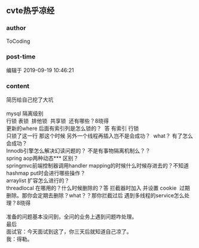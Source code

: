 ## cvte热乎凉经
### author 
ToCoding
### post-time 

编辑于  2019-09-19 10:46:21
### content 
<div class="post-topic-des nc-post-content">
 简历给自己挖了大坑
 <br/>
 <br/>
 mysql 隔离级别
 <br/>
 行锁 表锁  排他锁  共享锁  还有哪些？8晓得
 <br/>
 更新的where 后面有索引列是怎么锁的？  答 有索引 行锁
 <br/>
 只锁了这一行 那这个时候 另外一个线程再插入岂不是会成功？  what？ 有了怎么会成功？
 <br/>
 Innodb引擎怎么解决幻读问题的？ 不是有事物隔离机制么？？
 <br/>
 spring aop两种动态*** 区别？
 <br/>
 springmvc前端控制器调用handler mapping的时候什么时候存进去的？不知道
 <br/>
 hashmap put时会进行哪些操作？
 <br/>
 arraylist 扩容怎么进行的？
 <br/>
 threadlocal 在哪用的？什么时候删除的？答 拦截器时加入 并设置 cookie  过期删除。那你会定期去删除？what？？那你拦截过后 遇到多线程的service怎么处理？8晓得
 <br/>
 <br/>
 准备的问题基本没问到，全问的业务上遇到问题咋处理。
 <br/>
 最后
 <br/>
 面试官：今天面试到这了，你三天后就知道自己凉了。
 <br/>
 我：得勒。
 <br/>
 <br/>
</div>

